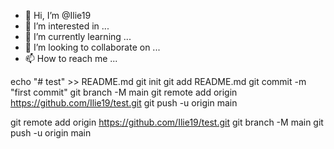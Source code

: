 - 👋 Hi, I’m @Ilie19
- 👀 I’m interested in ...
- 🌱 I’m currently learning ...
- 💞️ I’m looking to collaborate on ...
- 📫 How to reach me ...

<!---
Ilie19/Ilie19 is a ✨ special ✨ repository because its `README.md` (this file) appears on your GitHub profile.
You can click the Preview link to take a look at your changes.
--->
echo "# test" >> README.md
git init
git add README.md
git commit -m "first commit"
git branch -M main
git remote add origin https://github.com/Ilie19/test.git
git push -u origin main


git remote add origin https://github.com/Ilie19/test.git
git branch -M main
git push -u origin main
